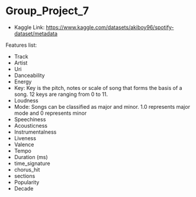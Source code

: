 # Group_Project_7

- Kaggle Link: https://www.kaggle.com/datasets/akiboy96/spotify-dataset/metadata



Features list:
- Track
- Artist
- Uri
- Danceability
- Energy
- Key: Key is the pitch, notes or scale of song that forms the basis of a song. 12 keys are ranging from 0 to 11.
- Loudness
- Mode: Songs can be classified as major and minor. 1.0 represents major mode and 0 represents minor
- Speechiness
- Acousticness
- Instrumentalness
- Liveness
- Valence
- Tempo
- Duration (ms)
- time_signature
- chorus_hit
- sections
- Popularity
- Decade
